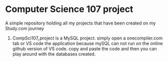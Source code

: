 # Computer Science 107 project
A simple repository holding all my projects that have been created on my Study.com journey
1. CompSci107_project is a MySQL project. simply open a onecompiler.com tab or VS code the application because mySQL can not run on the online github version of VS code. copy and paste the code and then you can play around with the databases created. 
